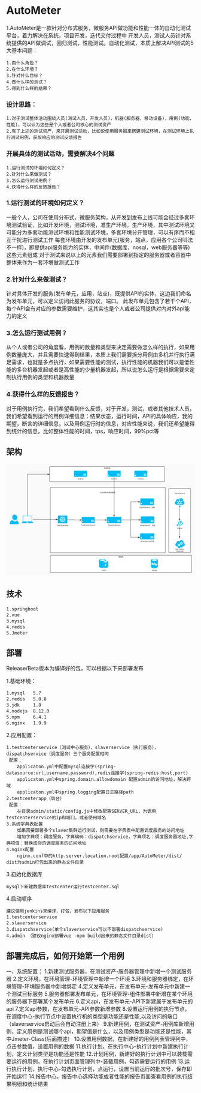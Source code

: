 # AutoMeter

1.AutoMeter是一款针对分布式服务，微服务API做功能和性能一体的自动化测试平台，着力解决在系统，项目开发，迭代交付过程中
开发人员，测试人员针对系统提供的API做调试，回归测试，性能测试。自动化测试，本质上解决API测试的5大基本问题：
  
    1.由什么角色？
    2.在什么环境？
    3.针对什么目标？
    4.做什么样的测试？
    5.得到什么样的结果？

### 设计思路：
    1.对于测试整体活动围绕人员(测试人员，开发人员)，机器(服务器，移动设备)，用例(功能，性能)，可以认为这些是个人或者公司核心的测试资产
    2.有了上述的测试资产，来开展测试活动，比如说使用服务器来搭建测试环境，在测试环境上执行测试用例，获取响应的测试反馈报告
### 开展具体的测试活动，需要解决4个问题
    1.运行测试的环境如何定义？
    2.针对什么来做测试？
    3.怎么运行测试用例？
    4.获得什么样的反馈报告？

### 1.运行测试的环境如何定义？
一般个人，公司在使用分布式，微服务架构，从开发到发布上线可能会经过多套环境测试验证，比如开发环境，测试环境，准生产环境，生产环境，其中测试环境又可能分为多套功能测试环境和性能测试环境，多套环境分开管理，可以有序而不相互干扰进行测试工作
每套环境由开发的发布单元(服务，站点，应用各个公司叫法不一样)，即提供api服务能力的实体，中间件(数据库，nosql，web服务器等等)这些元素组成
对于测试来说以上的元素我们需要部署到指定的服务器或者容器中整体来作为一套环境做测试工作
### 2.针对什么来做测试？
针对具体开发的服务(发布单元，应用，站点)，既提供API的实体，这边我们命名为发布单元，可以定义访问此服务的协议，端口。
此发布单元包含了若干个API，每个API会有对应的参数需要维护，这其实也是个人或者公司提供对内对外api能力的定义
### 3.怎么运行测试用例？
从个人或者公司的角度看，用例的数量和类型来决定需要做怎么样的执行，如果用例数量庞大，并且需要快速得到结果，本质上我们需要拆分用例由多机并行执行满足需求，也就是多点执行，如果需要性能的测试，执行性能的机器我们可以是低性能的多台机器发起或者是高性能的少量机器发起，所以说怎么运行是根据需要来定制执行用例的类型和机器数量
### 4.获得什么样的反馈报告？
对于用例执行完，我们希望看到什么反馈，对于开发，测试，或者其他技术人员，我们希望看到运行的用例详细信息：结果状态，运行时间，API的具体响应，我的期望，断言的详细信息，以及用例运行时的信息，对应性能来说，我们还希望能得到统计的信息，比如整体性能的时间，tps，响应时间，99%pct等

## 架构

![image](https://github.com/AutoMeter/testplantform/blob/master/img/%E6%9E%B6%E6%9E%84%E5%9B%BE.jpg)


## 技术
    1.springboot
    2.vue
    3.mysql
    4.redis
    5.Jmeter
    

## 部署
Release/Beta版本为编译好的包，可以根据以下来部署发布

1.基础环境：

    1.mysql   5.7   
    2.redis   5.0.8
    3.jdk     1.8
    4.nodejs  8.12.0
    5.npm     6.4.1
    6.nginx   1.9.9
    
2.应用配置：

    1.testcenterservice（测试中心服务），slaverservice（执行服务），dispatchservice（调度服务）三个服务配置相同
     配置：
        applicaton.yml中配置mysql连接字(spring-datasource:url,username,password),redis连接字(spring-redis:host,port)
        applicaton.yml中spring.domain.allowdomain 配置admin的访问地址，解决跨域
        applicaton.yml中spring.logging配置日志路径path
    2.testcenterapp（后台）
     配置：
        在目录admin/static/config.js中修改配置SERVER_URL，为调用testcenterservice的ip和端口，或者使用域名  
    3.系统字典表配置
        如果需要部署多个slaver集群运行测试，则需要在字典表中配置调度服务的访问地址
        增加字典项：调度服务，字典编码：dispatchservice，字典项名：调度服务器地址,字典项值：替换成你的调度服务的访问地址
    4.nginx配置
        nginx.conf中的http.server.location.root配置/app/AutoMeter/dist/  dist为admin打包出来的静态文件目录

        
3.初始化数据库

    mysql下新建数据库testcenter运行testcenter.sql

4.启动顺序

    建议使用jenkins来编译，打包，发布以下应用服务
    1.testcenterservice
    2.slaverservice
    3.dispatchservice(单个slaverservice可以不部署dispatchservice)
    4.admin （建议nginx部署vue -npm build出来的静态文件目录dist）
    
## 部署完成后，如何开始第一个用例
   一，系统配置：
       1.新建测试服务器，在测试资产-服务器管理中新增一个测试服务器
       2.定义环境，在环境管理-环境管理中新增一个环境
       3.环境和服务器绑定，在环境管理-环境服务器中新增绑定
       4.定义发布单元，在发布单元-发布单元中新建一个测试目标服务
       5.服务器部署发布单元，在环境管理-组件部署中新增在某个环境的服务器下部署某个发布单元
       6.定义api，在发布单元-API下新建属于发布单元的api
       7.定义api参数，在发布单元-API参数新增参数
       8.设置运行用例的执行节点，在调度中心-执行节点中设置执行机的类型是功能还是性能,以及访问的端口（slaverservice启动后会自动注册上来）
       9.新建用例，在测试资产-用例库新增用例，定义用例是测试哪个api，期望值是什么，以及用例类型是功能还是性能，其中Jmeter-Class(后面描述）
       10.设置用例数据，在新建好的用例列表管理列中，点击参数值，设置用例的数据
       11.执行计划，在执行中心-执行计划中新建执行计划，定义计划类型是功能还是性能
       12.计划用例，新建好的执行计划中可以装载需要运行的用例，在执行计划页面管理列中-装载用例，勾选需要运行的用例
       13.运行执行计划，执行中心-勾选执行计划，点运行，设置当前运行的批次号，保存即开始运行
       14.报告中心，报告中心选择功能或者性能的报告页面查看用例的执行结果明细和统计结果
